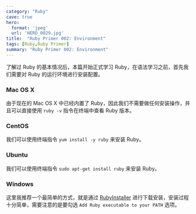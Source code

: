 ```yaml
---
category: "Ruby"
cave: true
hero:
  format: 'jpeg'
  url: 'HERO_0029.jpg'
title:  "Ruby Primer 002: Environment"
tags: [Ruby,Ruby Primer]
summary: "Ruby Primer 002: Environment"
---
```

了解过 Ruby 的基本情况后，本篇开始正式学习 Ruby，在语法学习之前，首先我们需要对 Ruby 的运行环境进行安装配置。

### Mac OS X

由于现在的 Mac OS X 中已经内置了 Ruby，因此我们不需要做任何安装操作，并且可以直接使用 `ruby -v` 指令在终端中查看 Ruby 版本。

### CentOS

我们可以使用终端指令 `yum install -y ruby` 来安装 Ruby。

### Ubuntu

我们可以使用终端指令 `sudo apt-get install ruby` 来安装 Ruby。

### Windows

这里我推荐一个最简单的方式，就是通过 [RubyInstaller](https://rubyinstaller.org/) 进行下载安装，安装过程十分简单，需要注意的是要勾选 `Add Ruby executable to your PATH` 选项。





